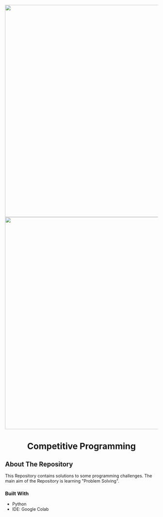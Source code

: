 <p align="center">
  <img width="700" <img src="current Images/HackerRank.png"/>
  <img width="700" <img src="current Images/Codeforces.png"/>
</p>

<p align="center">
  <h1 align="center">Competitive Programming</h1>
</p>



## <a name="about_the_project"></a>About The Repository
This Repository contains solutions to some programming challenges. The main aim of the Repository is learning "Problem Solving".




### <a name="built_with"></a>Built With
* Python 
* IDE: Google Colab
